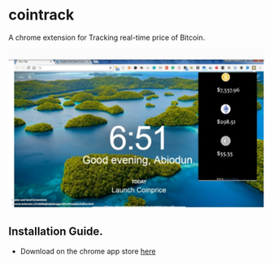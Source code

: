 # cointrack

A chrome extension for Tracking real-time price of Bitcoin.


![screenshoot](images/screenshot_640x400.png)



<h2> Installation Guide. </h2>

* Download on the chrome app store [here](https://chrome.google.com/webstore/detail/efmkodhojilpinbapdnoeikgabdclhfg)



